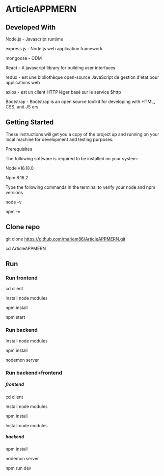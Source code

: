 # ArticleAPPMERN
## Developed With
Node.js - Javascript runtime


express js -  Node.js web application framework


mongoose - ODM

React - A javascript library for building user interfaces


redux - est une bibliothèque open-source JavaScript de gestion d'état pour applications web

axios -  est un client HTTP léger basé sur le service $http


Bootstrap  - Bootstrap is an open source toolkit for developing with HTML, CSS, and JS
ers

## Getting Started

These instructions will get you a copy of the project up and running on your local machine for development and testing purposes.

Prerequisites


The following software is required to be installed on your system:


Node v16.18.0


Npm 8.19.2


Type the following commands in the terminal to verify your node and npm versions

node -v


npm -v





## Clone repo


git clone https://github.com/mariem86/ArticleAPPMERN.git



cd ArticleAPPMERN






## Run


### Run frontend



cd client


Install node modules


npm install


npm start


### Run backend

Install node modules


npm install


nodemon server


### Run backend+frontend

##### frontend

cd client


Install node modules


npm install


Install node modules


##### backend

npm install


nodemon server




npm run dev

